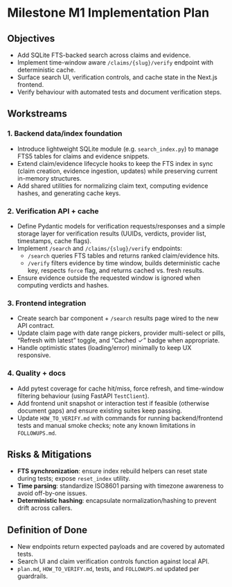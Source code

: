 # Milestone M1 Implementation Plan

## Objectives
- Add SQLite FTS-backed search across claims and evidence.
- Implement time-window aware `/claims/{slug}/verify` endpoint with deterministic cache.
- Surface search UI, verification controls, and cache state in the Next.js frontend.
- Verify behaviour with automated tests and document verification steps.

## Workstreams

### 1. Backend data/index foundation
- Introduce lightweight SQLite module (e.g. `search_index.py`) to manage FTS5 tables for claims and evidence snippets.
- Extend claim/evidence lifecycle hooks to keep the FTS index in sync (claim creation, evidence ingestion, updates) while preserving current in-memory structures.
- Add shared utilities for normalizing claim text, computing evidence hashes, and generating cache keys.

### 2. Verification API + cache
- Define Pydantic models for verification requests/responses and a simple storage layer for verification results (UUIDs, verdicts, provider list, timestamps, cache flags).
- Implement `/search` and `/claims/{slug}/verify` endpoints:
  - `/search` queries FTS tables and returns ranked claim/evidence hits.
  - `/verify` filters evidence by time window, builds deterministic cache key, respects `force` flag, and returns cached vs. fresh results.
- Ensure evidence outside the requested window is ignored when computing verdicts and hashes.

### 3. Frontend integration
- Create search bar component + `/search` results page wired to the new API contract.
- Update claim page with date range pickers, provider multi-select or pills, “Refresh with latest” toggle, and “Cached ✓” badge when appropriate.
- Handle optimistic states (loading/error) minimally to keep UX responsive.

### 4. Quality + docs
- Add pytest coverage for cache hit/miss, force refresh, and time-window filtering behaviour (using FastAPI `TestClient`).
- Add frontend unit snapshot or interaction test if feasible (otherwise document gaps) and ensure existing suites keep passing.
- Update `HOW_TO_VERIFY.md` with commands for running backend/frontend tests and manual smoke checks; note any known limitations in `FOLLOWUPS.md`.

## Risks & Mitigations
- **FTS synchronization**: ensure index rebuild helpers can reset state during tests; expose `reset_index` utility.
- **Time parsing**: standardize ISO8601 parsing with timezone awareness to avoid off-by-one issues.
- **Deterministic hashing**: encapsulate normalization/hashing to prevent drift across callers.

## Definition of Done
- New endpoints return expected payloads and are covered by automated tests.
- Search UI and claim verification controls function against local API.
- `plan.md`, `HOW_TO_VERIFY.md`, tests, and `FOLLOWUPS.md` updated per guardrails.
